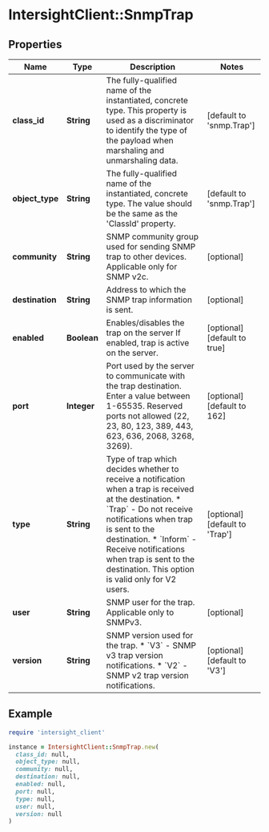 # IntersightClient::SnmpTrap

## Properties

| Name | Type | Description | Notes |
| ---- | ---- | ----------- | ----- |
| **class_id** | **String** | The fully-qualified name of the instantiated, concrete type. This property is used as a discriminator to identify the type of the payload when marshaling and unmarshaling data. | [default to &#39;snmp.Trap&#39;] |
| **object_type** | **String** | The fully-qualified name of the instantiated, concrete type. The value should be the same as the &#39;ClassId&#39; property. | [default to &#39;snmp.Trap&#39;] |
| **community** | **String** | SNMP community group used for sending SNMP trap to other devices. Applicable only for SNMP v2c. | [optional] |
| **destination** | **String** | Address to which the SNMP trap information is sent. | [optional] |
| **enabled** | **Boolean** | Enables/disables the trap on the server If enabled, trap is active on the server. | [optional][default to true] |
| **port** | **Integer** | Port used by the server to communicate with the trap destination. Enter a value between 1-65535. Reserved ports not allowed (22, 23, 80, 123, 389, 443, 623, 636, 2068, 3268, 3269). | [optional][default to 162] |
| **type** | **String** | Type of trap which decides whether to receive a notification when a trap is received at the destination. * &#x60;Trap&#x60; - Do not receive notifications when trap is sent to the destination. * &#x60;Inform&#x60; - Receive notifications when trap is sent to the destination. This option is valid only for V2 users. | [optional][default to &#39;Trap&#39;] |
| **user** | **String** | SNMP user for the trap. Applicable only to SNMPv3. | [optional] |
| **version** | **String** | SNMP version used for the trap. * &#x60;V3&#x60; - SNMP v3 trap version notifications. * &#x60;V2&#x60; - SNMP v2 trap version notifications. | [optional][default to &#39;V3&#39;] |

## Example

```ruby
require 'intersight_client'

instance = IntersightClient::SnmpTrap.new(
  class_id: null,
  object_type: null,
  community: null,
  destination: null,
  enabled: null,
  port: null,
  type: null,
  user: null,
  version: null
)
```

